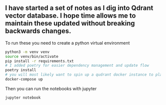 ## I have started a set of notes as I dig into Qdrant vector database. I hope time allows me to maintain these updated without breaking backwards changes.

To run these you need to create a python virtual environment

```bash
python3 -m venv venv
source venv/bin/activate
pip install -r requirements.txt
# I added poetry for easier dependency management and update flow
poetry install
# you will most likely want to spin up a qudrant docker instance to play with
docker-compose up
```

Then you can run the notebooks with jupyter

```bash
jupyter notebook
```
